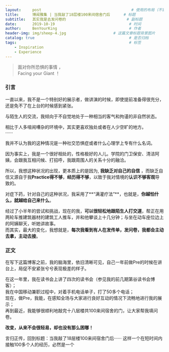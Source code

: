 ```yaml
---
layout:     post                                        # 使用的布局（不需要改）
title:      博闻雅集 | 当我敲了18层楼100来间宿舍门后      # 标题 
subtitle:   其实我是去发问卷的                           # 副标题
date:       2019-10-19                                 # 时间
author:     BenYourKing                                # 作者
header-img: img/sheep-4.jpg                     # 这篇文章标题背景图片
catalog: true                                          # 是否归档
tags:                                                  # 标签
    - Inspiration
    - Experience
---
```

            
>                          
> 面对你所恐惧的事情  ，               
> Facing your Giant ！     
>                    


### 引言

一直以来，我不是一个特别好的展示者，做讲演的时候，即使提前准备得很充分，还是免不了在上台的时候感到紧张。             
            
与陌生人的交流，我倾向于不自觉地处于一种相当的客气和拘谨的非自然状态。             

相比于人多喧闹嘈杂的环境中，其实更喜欢独处或者在人少空旷的地方。            
······

我并不认为我的这种情况是一种社交恐惧症或者什么心理学上专有什么名词。

因为事实上，我是一个很好相处的，性格极好的人儿。学院的门卫保安、清洁阿姨，会跟我互相问候、打招呼，我跟周围人的关系十分的融洽。            
            
所以，我想这种状况的出现，更本质上的是因为, **我缺乏对自己的自信** ，而缺乏自信又源自于我**Practice得不够**，**经历得不够**，以致于我对情境的**认识不够客观**导致的。       
                        
对症下药，针对自己的这种状况，我采用了**“满灌疗法”**，也就是，**你越怕什么，就越给自己来什么**。
                
经过了小半年的尝试和挑战，现在的我，**可以很轻松地跟陌生人打交道**，帮正在用两轮车推建筑器材的建筑工人推车，并和他攀谈上十几分钟；与坐在动车座位边上的阿姨聊天，听她讲故事。                
而其实，最大的变化，我想就是，**每次我看到有人在发传单，发问卷，我都会主动去拿，主动去接**。            
            
### 正文

在写下这篇博客之前，我的脑海里，依旧清晰可见，自己一年前做Pre的时候在讲台上，局促不安紧张兮兮表现极差的样子。            
            
在这一年里，我在读书会上讲了四次的读书会（参见我的前几期第谷读书会博客）；                      
我在中国移动兼职过程中，对着手机电话单子，打了50多个电话；                  
现在，做Pre，我能，在感知全场与大家进行良好互动的情况下流畅地进行我的展示；                 
再到最近，我能够很顺利地敲完十八层楼共100来间宿舍的门，让大家帮我填问卷。                  
            
**改变，从来不会很轻易，却也没有那么困哪！**            
       
言归正传，回到标题：当我敲了18层楼100来间宿舍门后······
这样一个在短时间内接触100多个人的经历，必然是一个




















